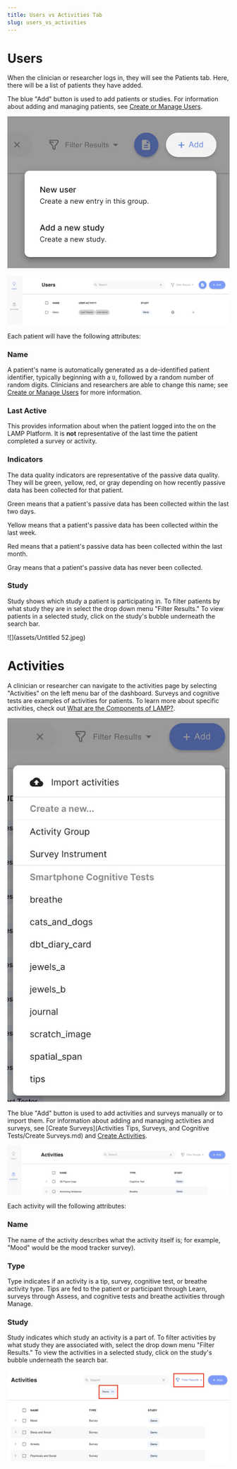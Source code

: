 ```yaml
---
title: Users vs Activities Tab
slug: users_vs_activities
---
```


# Users

When the clinician or researcher logs in, they will see the Patients tab. Here, there will be a list of patients they have added.

The blue "Add" button is used to add patients or studies. For information about adding and managing patients, see [Create or Manage Users](Create_or_Manage_Users.md).

![](assets/Untitled_50.jpeg)

![](assets/Untitled_51.jpeg)

Each patient will have the following attributes:

### Name

A patient's name is automatically generated as a de-identified patient identifier, typically beginning with a `U`, followed by a random number of random digits. Clinicians and researchers are able to change this name; see [Create or Manage Users](Create_or_Manage_Users.md) for more information.

### Last Active

This provides information about when the patient logged into the on the LAMP Platform. It is **not** representative of the last time the patient completed a survey or activity.

### Indicators

The data quality indicators are representative of the passive data quality. They will be green, yellow, red, or gray depending on how recently passive data has been collected for that patient.

Green means that a patient's passive data has been collected within the last two days.

Yellow means that a patient's passive data has been collected within the last week.

Red means that a patient's passive data has been collected within the last month.

Gray means that a patient's passive data has never been collected.

### Study

Study shows which study a patient is participating in. To filter patients by what study they are in select the drop down menu "Filter Results." To view patients in a selected study, click on the study's bubble underneath the search bar.

![](assets/Untitled 52.jpeg)

# Activities

A clinician or researcher can navigate to the activities page by selecting "Activities" on the left menu bar of the dashboard.  Surveys and cognitive tests are examples of activities for patients. To learn more about specific activities, check out [What are the Components of LAMP?](What_are_the_Components_of_LAMP.md).

![](assets/Untitled_50.png)

The blue "Add" button is used to add activities and surveys manually or to import them. For information about adding and managing activities and surveys, see [Create Surveys](Activities Tips, Surveys, and Cognitive Tests/Create Surveys.md) and [Create Activities](Activities_Tips,_Surveys,_and_Cognitive_Tests/Create_Activities.md).

![](assets/Untitled_53.jpeg)

Each activity will the following attributes:

### Name

The name of the activity describes what the activity itself is; for example, "Mood" would be the mood tracker survey).

### Type

Type indicates if an activity is a tip, survey, cognitive test, or breathe activity type. Tips are fed to the patient or participant through Learn, surveys through Assess, and cognitive tests and breathe activities through Manage.

### Study

Study indicates which study an activity is a part of. To filter activities by what study they are associated with, select the drop down menu "Filter Results." To view the activities in a selected study, click on the study's bubble underneath the search bar.

![](assets/Untitled_51.png)
